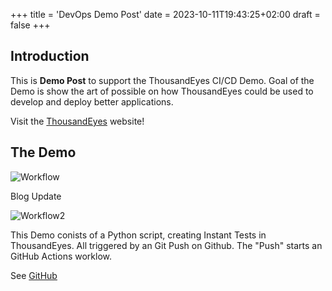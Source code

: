 +++
title = 'DevOps Demo Post'
date = 2023-10-11T19:43:25+02:00
draft = false
+++

## Introduction

This is **Demo Post** to support the ThousandEyes CI/CD Demo.
Goal of the Demo is show the art of possible on how ThousandEyes could be used to develop and deploy better applications.  

Visit the [ThousandEyes](https://www.thousandeyes.com) website!

## The Demo

![Workflow](/images/my_post_folder/my_image.png)

Blog Update

![Workflow2](/images/my_post_folder/my_image.png2)

This Demo conists of a Python script, creating Instant Tests in ThousandEyes. All triggered by an Git Push on Github. The "Push" starts an GitHub Actions worklow. 

See [GitHub](https://github.com/dirk-w85/te-cicd)


